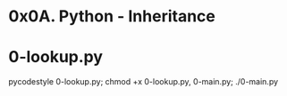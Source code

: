 # 0x0A. Python - Inheritance

# 0-lookup.py
pycodestyle 0-lookup.py; chmod +x 0-lookup.py, 0-main.py; ./0-main.py
